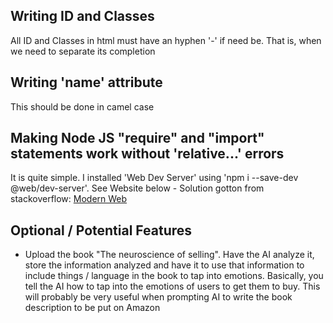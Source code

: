 ## Writing ID and Classes
All ID and Classes in html must have an hyphen '-' if need be. That is, when we need to separate its completion

## Writing 'name' attribute
This should be done in camel case

## Making Node JS "require" and "import" statements work without 'relative...' errors
It is quite simple. I installed 'Web Dev Server' using 'npm i --save-dev @web/dev-server'.
See Website below - Solution gotton from stackoverflow:
[Modern Web](https://modern-web.dev/docs/dev-server/overview/)

## Optional / Potential Features
- Upload the book "The neuroscience of selling". Have the AI analyze it, store the information analyzed and have it to use that information to include things / language in the book to tap into emotions.
Basically, you tell the AI how to tap into the emotions of users to get them to buy. This will probably be very useful when prompting AI to write the book description to be put on Amazon